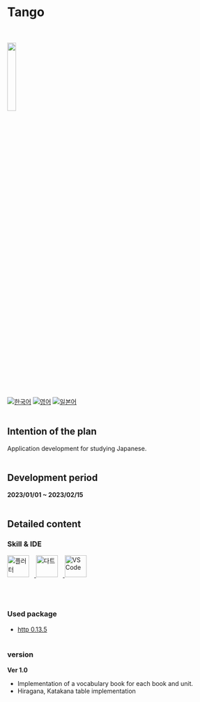 # Tango
<br>
<br>
<img src="https://i.ibb.co/CPZbp2y/upscale-tango-removebg.png" height="20%">
<br><br>


[![한국어](https://img.shields.io/badge/Language-Korean-blueviolet?style=for-the-badge)](README.md)&nbsp;[![영어](https://img.shields.io/badge/Language-English-blueviolet?style=for-the-badge)](README.en-US.md)&nbsp;[![일본어](https://img.shields.io/badge/Language-Japanese-blueviolet?style=for-the-badge)](README.ja-JP.md)
<br><br>


## Intention of the plan
Application development for studying Japanese.
<br><br>

## Development period
**2023/01/01 ~ 2023/02/15**
<br><br>

## Detailed content
### Skill & IDE
<a href="https://flutter.dev" target="_blank" rel="noreferrer">
<img src="https://www.vectorlogo.zone/logos/flutterio/flutterio-icon.svg"alt="플러터" title="플러터" width="50"/></a>&nbsp;&nbsp;&nbsp;<a href="https://dart.dev" target="_blank" rel="noreferrer">
<img src="https://www.vectorlogo.zone/logos/dartlang/dartlang-icon.svg"alt="다트" title="다트" width="50"/></a>&nbsp;&nbsp;&nbsp;<a href="https://dart.dev" target="_blank" rel="noreferrer">
<img src="https://cdn.jsdelivr.net/gh/devicons/devicon/icons/vscode/vscode-original.svg"alt="VS Code" title="Visual Studio Code" width="50"/></a>

<br><br>


### Used package
- [http 0.13.5](https://pub.dev/packages/http)
<br><br>

### version
**Ver 1.0**
- Implementation of a vocabulary book for each book and unit.
- Hiragana, Katakana table implementation
<br><br>